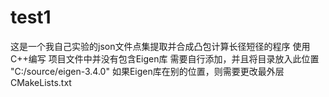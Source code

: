 # test1
这是一个我自己实验的json文件点集提取并合成凸包计算长径短径的程序
使用C++编写
项目文件中并没有包含Eigen库
需要自行添加，并且将目录放入此位置 "C:/source/eigen-3.4.0"
如果Eigen库在别的位置，则需要更改最外层CMakeLists.txt
